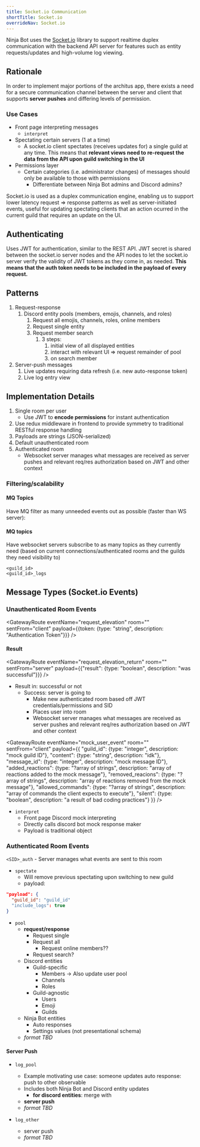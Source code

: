 ```yaml
---
title: Socket.io Communication
shortTitle: Socket.io
overrideNav: Socket.io
---
```


Ninja Bot uses the [Socket.io](https://socket.io/) library to support realtime duplex communication with the backend API server for features such as entity requests/updates and high-volume log viewing.

## Rationale

In order to implement major portions of the architus app, there exists a need for a secure communication channel between the server and client that supports **server pushes** and differing levels of permission.

### Use Cases

- Front page interpreting messages
  - `interpret`
- Spectating certain servers (1 at a time)
  - A socket.io client spectates (receives updates for) a single guild at any time. This means that **relevant views need to re-request the data from the API upon guild switching in the UI**
- Permissions layer
  - Certain categories (i.e. administrator changes) of messages should only be available to those with permissions
    - Differentiate between Ninja Bot admins and Discord admins?

Socket.io is used as a duplex communication engine, enabling us to support lower latency request => response patterns as well as server-initiated events, useful for updating spectating clients that an action ocurred in the current guild that requires an update on the UI.

## Authenticating

Uses JWT for authentication, similar to the REST API. JWT secret is shared between the socket.io server nodes and the API nodes to let the socket.io server verify the validity of JWT tokens as they come in, as needed. **This means that the auth token needs to be included in the payload of every request.**

## Patterns

1. Request-response
   1. Discord entity pools (members, emojis, channels, and roles)
      1. Request all emojis, channels, roles, online members
      2. Request single entity
      3. Request member search
         1. 3 steps:
            1. initial view of all displayed entities
            2. interact with relevant UI => request remainder of pool
            3. on search member
2. Server-push messages
   1. Live updates requiring data refresh (i.e. new auto-response token)
   2. Live log entry view

## Implementation Details

1. Single room per user
   - Use JWT to **encode permissions** for instant authentication
2. Use redux middleware in frontend to provide symmetry to traditional RESTful response handling
3. Payloads are strings (JSON-serialized)
4. Default unauthenticated room
5. Authenticated room
   - Websocket server manages what messages are received as server pushes and relevant req/res authorization based on JWT and other context

### Filtering/scalability

#### MQ Topics

Have MQ filter as many unneeded events out as possible (faster than WS server):

#### MQ topics

Have websocket servers subscribe to as many topics as they currently need (based on current connections/authenticated rooms and the guilds they need visibility to)

```text
<guild_id>
<guild_id>_logs
```

## Message Types (Socket.io Events)

### Unauthenticated Room Events

<GatewayRoute eventName="request_elevation" room="<SID>" sentFrom="client" payload={{token: {type: "string", description: "Authentication Token"}}} />

#### Result

<GatewayRoute eventName="request_elevation_return" room="<SID>" sentFrom="server" payload={{"result": {type: "boolean", description: "was successful"}}} />

- Result in: successful or not
  - Success: server is going to
    - Make new authenticated room based off JWT credentials/permissions and SID
    - Places user into room
    - Websocket server manages what messages are received as server pushes and relevant req/res authorization based on JWT and other context

<GatewayRoute eventName="mock_user_event" room="<SID>" sentFrom="client" payload={{
    "guild_id": {type: "integer", description: "mock guild ID"},
    "content": {type: "string", description: "idk"},
    "message_id": {type: "integer", description: "mock message ID"},
    "added_reactions": {type: "?array of strings", description: "array of reactions added to the mock message"},
    "removed_reacions": {type: "?array of strings", description: "array of reactions removed from the mock message"},
    "allowed_commands": {type: "?array of strings", description: "array of commands the client expects to execute"},
    "silent": {type: "boolean", description: "a result of bad coding practices"}
}} />

- `interpret`
  - Front page Discord mock interpreting
  - Directly calls discord bot mock response maker
  - Payload is traditional object

### Authenticated Room Events

`<SID>_auth` - Server manages what events are sent to this room

- `spectate`
  - Will remove previous spectating upon switching to new guild
  - payload:

```json
"payload": {
  "guild_id": "guild_id"
  "include_logs": true
}
```

- `pool`
  - **request/response**
    - Request single
    - Request all
      - Request online members??
    - Request search?
  - Discord entities
    - Guild-specific
      - Members -> Also update user pool
      - Channels
      - Roles
    - Guild-agnostic
      - Users
      - Emoji
      - Guilds
  - Ninja Bot entities
    - Auto responses
    - Settings values (not presentational schema)
  - *format TBD*

#### Server Push

- `log_pool`
  - Example motivating use case: someone updates auto response: push to other observable
  - Includes both Ninja Bot and Discord entity updates
    - **for discord entities**: merge with
  - **server push**
  - *format TBD*

- `log_other`
  - server push
  - *format TBD*

